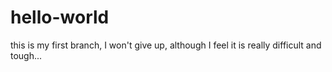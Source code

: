 # hello-world
this is my first branch, I won't give up, although I feel it is really difficult and tough...
